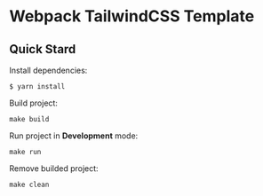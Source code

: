 # Webpack TailwindCSS Template

## Quick Stard

Install dependencies:

```shell
$ yarn install
```

Build project:

```shell
make build
```

Run project in **Development** mode:

```shell
make run
```

Remove builded project:

```shell
make clean
```
